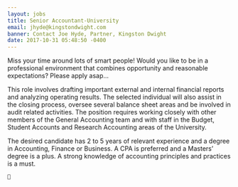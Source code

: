 ```yaml
---
layout: jobs
title: Senior Accountant-University
email: jhyde@kingstondwight.com
banner: Contact Joe Hyde, Partner, Kingston Dwight
date: 2017-10-31 05:48:50 -0400
---
```

Miss your time around lots of smart people! Would you like to be in a professional environment that combines opportunity and reasonable expectations? Please apply asap…

This role involves drafting important external and internal financial reports and analyzing operating results. The selected individual will also assist in the closing process, oversee several balance sheet areas and be involved in audit related activities. The position requires working closely with other members of the General Accounting team and with staff in the Budget, Student Accounts and Research Accounting areas of the University.

The desired candidate has 2 to 5 years of relevant experience and a degree in Accounting, Finance or Business. A CPA is preferred and a Masters’ degree is a plus. A strong knowledge of accounting principles and practices is a must.

    